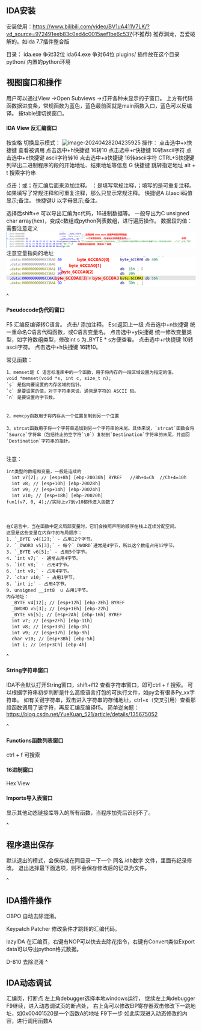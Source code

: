 
## **IDA安装**
安装使用：<https://www.bilibili.com/video/BV1uA411V7LK/?vd_source=972491eeb83c0ed4c0015aef1be6c537>(不推荐)
推荐渊龙，吾爱破解的。如ida 7.7插件整合版

目录：
ida.exe 争对32位
ida64.exe 争对64位
plugins/  插件放在这个目录
 python/  内置的python环境

## **视图窗口和操作**
用户可以通过View ->Open Subviews ->打开各种未显示的子窗口。
上方有代码函数据进度条，常规函数为蓝色，蓝色最前面就是main函数入口，蓝色可以反编译。
按table键切换窗口。
#### **IDA View 反汇编窗口**
按空格 切换显示模式：
![image-20240428204235925](http://cdn.33129999.xyz/mk_img/image-20240428204235925.png)
操作：
点击选中+x快捷键 查看被调用
点击选中+h快捷键 16转10
点击选中+r快捷键  10转ascii字符
点击选中+e快捷键  ascii字符转16
点击选中+a快捷键  16转ascii字符
CTRL+S快捷键 列举出二进制程序的段的开始地址、结束地址等信息
G 快捷键 跳转指定地址
alt + t 搜索字符串

点击：或；在汇编后面来添加注释。
：是填写常规注释，；填写的是可重复注释。如果填写了常规注释和可重复注释，那么只显示常规注释。
快捷键A 以ascii码值显示;备注。 
快捷键U 以字母显示;备注。 

选择后shift+e 可以导出汇编为c代码，16进制数据等。
一般导出为C unsigned char array(hex)，变成c数组或python列表数组，进行遍历操作。
数据段的值：需要注意定义
![](.topwrite/assets/image_1732431392925.png)
注意变量指向的地址
![](.topwrite/assets/image_1732514362599.png)

^
#### **Pseudocode伪代码窗口**
F5 汇编反编译转C语言。
点击/ 添加注释。
Esc返回上一级
点击选中+n快捷键 统一重命名C语言代码函数，或C语言变量名。
点击选中+y快捷键 统一修改变量类型，如字符数组类型，修改int s 为_BYTE * s方便查看。
点击选中+r快捷键  10转ascii字符。
点击选中+h快捷键 16转10。

常见函数：
```
1、memset是 C 语言标准库中的一个函数，用于将内存的一段区域设置为指定的值。
void *memset(void *s, int c, size_t n);
`s` 是指向要设置的内存区域的指针。
`c` 是要设置的值，对于字符串来说，通常是字符的 ASCII 码。
`n` 是要设置的字节数。


2、memcpy函数用于将内存从一个位置复制到另一个位置

3、strcat函数用于将一个字符串追加到另一个字符串的末尾。具体来说，`strcat`函数会将`Source`字符串（包括终止的空字符`\0`）复制到`Destination`字符串的末尾，并返回`Destination`字符串的指针。


```
注意：
```
int类型的数组和变量，一般是连续的
  int v7[2]; // [esp+8h] [ebp-20030h] BYREF   //8h+4=Ch  //Ch+4=10h
  int v8; // [esp+10h] [ebp-20028h]
  int v9; // [esp+14h] [ebp-20024h]
  int v10; // [esp+18h] [ebp-20020h]
fun1(v7, 0, 4);//实际上v7到v10都传进入函数了



在C语言中，当在函数中定义局部变量时，它们会按照声明的顺序在栈上连续分配空间。
这里是这些变量在内存中的布局顺序：
1. `_BYTE v4[12];` - 占用12个字节。
2. `_DWORD v5[3];` - 每个`_DWORD`通常是4字节，所以这个数组占用12字节。
3. `_BYTE v6[5];` - 占用5个字节。
4. `int v7;` - 通常占用4字节。
5. `int v8;` - 占用4字节。
6. `int v9;` - 占用4字节。
7. `char v10;` - 占用1字节。
8. `int i;` - 占用4字节。
9. unsigned __int8  u 占用1字节。
内存地址：
  _BYTE v4[12]; // [esp+12h] [ebp-2Eh] BYREF
  _DWORD v5[3]; // [esp+1Eh] [ebp-22h]
  _BYTE v6[5]; // [esp+2Ah] [ebp-16h] BYREF
  int v7; // [esp+2Fh] [ebp-11h]
  int v8; // [esp+33h] [ebp-Dh]
  int v9; // [esp+37h] [ebp-9h]
  char v10; // [esp+3Bh] [ebp-5h]
  int i; // [esp+3Ch] [ebp-4h]
```

^
#### **String字符串窗口**
IDA不会默认打开String窗口，shift+f12 查看字符串窗口，即可ctrl + f 搜索。
可以根据字符串初步判断是什么高级语言打包的可执行文件，如py会有很多Py_xx字符串。
如有关键字符串，双击进入字符串的存储地址，ctrl+x（交叉引用）查看那段函数调用了该字符，再反汇编反编译f5。
简单逆向题：<https://blog.csdn.net/YueXuan_521/article/details/135675052>



^
#### **Functions函数列表窗口**
ctrl + f 可搜索


#### **16进制窗口**
Hex View


#### **Imports导入表窗口**
显示其他动态链接库导入的所有函数，当程序加壳后识别不了。



^
## **程序退出保存**
默认退出的模式，会保存成在同目录一下一个 同名.idb数字 文件，里面有纪录修改。
退出选择最下面选项，则不会保存修改后的记录为文件。



^
## **IDA插件操作**
OBPO 自动去除混淆。

Keypatch Patcher 修改条件才跳转的汇编代码。

lazyIDA 在汇编页，右键有NOP可以快去去除花指令，右键有Convert类似Export data可以导出python格式数据。

D-810 去除混淆
^
## **IDA动态调试**
汇编页，打断点
左上角debugger选择本地windows运行，
继续左上角debugger F9继续，进入动态调试页的断点处，
右上角可以修改EIP寄存器双击修改下一跳地址，如0x00401520是一个函数A的地址
F9下一步
如此实现进入动态修改的内容，进行调用函数A
